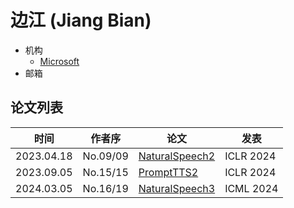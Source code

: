 # 边江 (Jiang Bian)

- 机构
  - [Microsoft](../Institutions/USA-Microsoft.md)
- 邮箱

## 论文列表

| 时间 | 作者序 | 论文 | 发表 |
|:-:|:-:|---|---|
| 2023.04.18 | No.09/09 | [NaturalSpeech2](../Models/Diffusion/2023.04.18_NaturalSpeech2.md) | ICLR 2024 |
| 2023.09.05 | No.15/15 | [PromptTTS2](../Models/Prompt/2023.09.05_PromptTTS2.md) | ICLR 2024 |
| 2024.03.05 | No.16/19 | [NaturalSpeech3](../Models/Diffusion/2024.03.05_NaturalSpeech3.md) | ICML 2024 |